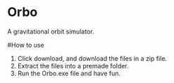 # Orbo
A gravitational orbit simulator.

#How to use 

1. Click download, and download the files in a zip file. 
2. Extract the files into a premade folder. 
3. Run the Orbo.exe file and have fun.
